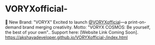 # VORYXofficial-
🌌 New Brand: "VORYX" Excited to launch [@VORYXofficial](https://twitter.com/VORYXofficial)—a print-on-demand brand merging creativity. Motto: "VORYX COSMOS: Be yourself, the best of your own"..  Support here: [Website Link Coming Soon].  
https://akshayadeveloper.github.io/VORYXofficial-/index.html
